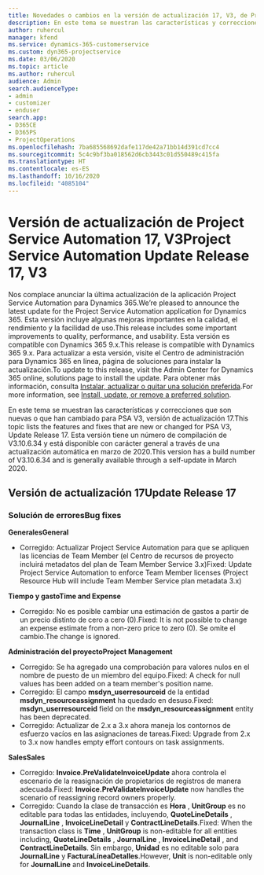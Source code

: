 ```yaml
---
title: Novedades o cambios en la versión de actualización 17, V3, de Project Service Automation
description: En este tema se muestran las características y correcciones que están disponibles en la versión de actualización 17, V3, de Project Service Automation.
author: ruhercul
manager: kfend
ms.service: dynamics-365-customerservice
ms.custom: dyn365-projectservice
ms.date: 03/06/2020
ms.topic: article
ms.author: ruhercul
audience: Admin
search.audienceType:
- admin
- customizer
- enduser
search.app:
- D365CE
- D365PS
- ProjectOperations
ms.openlocfilehash: 7ba685568692dafe117de42a71bb14d391cd7cc4
ms.sourcegitcommit: 5c4c9bf3ba018562d6cb3443c01d550489c415fa
ms.translationtype: HT
ms.contentlocale: es-ES
ms.lasthandoff: 10/16/2020
ms.locfileid: "4085104"
---
```

# <a name="project-service-automation-update-release-17-v3"></a><span data-ttu-id="2e9ee-103">Versión de actualización de Project Service Automation 17, V3</span><span class="sxs-lookup"><span data-stu-id="2e9ee-103">Project Service Automation Update Release 17, V3</span></span>

<span data-ttu-id="2e9ee-104">Nos complace anunciar la última actualización de la aplicación Project Service Automation para Dynamics 365.</span><span class="sxs-lookup"><span data-stu-id="2e9ee-104">We’re pleased to announce the latest update for the Project Service Automation application for Dynamics 365.</span></span> <span data-ttu-id="2e9ee-105">Esta versión incluye algunas mejoras importantes en la calidad, el rendimiento y la facilidad de uso.</span><span class="sxs-lookup"><span data-stu-id="2e9ee-105">This release includes some important improvements to quality, performance, and usability.</span></span>  <span data-ttu-id="2e9ee-106">Esta versión es compatible con Dynamics 365 9.x.</span><span class="sxs-lookup"><span data-stu-id="2e9ee-106">This release is compatible with Dynamics 365 9.x.</span></span> <span data-ttu-id="2e9ee-107">Para actualizar a esta versión, visite el Centro de administración para Dynamics 365 en línea, página de soluciones para instalar la actualización.</span><span class="sxs-lookup"><span data-stu-id="2e9ee-107">To update to this release, visit the Admin Center for Dynamics 365 online, solutions page to install the update.</span></span> <span data-ttu-id="2e9ee-108">Para obtener más información, consulta [Instalar, actualizar o quitar una solución preferida](https://docs.microsoft.com/power-platform/admin/install-remove-preferred-solution).</span><span class="sxs-lookup"><span data-stu-id="2e9ee-108">For more information, see [Install, update, or remove a preferred solution](https://docs.microsoft.com/power-platform/admin/install-remove-preferred-solution).</span></span>

<span data-ttu-id="2e9ee-109">En este tema se muestran las características y correcciones que son nuevas o que han cambiado para PSA V3, versión de actualización 17.</span><span class="sxs-lookup"><span data-stu-id="2e9ee-109">This topic lists the features and fixes that are new or changed for PSA V3, Update Release 17.</span></span> <span data-ttu-id="2e9ee-110">Esta versión tiene un número de compilación de V3.10.6.34 y está disponible con carácter general a través de una actualización automática en marzo de 2020.</span><span class="sxs-lookup"><span data-stu-id="2e9ee-110">This version has a build number of V3.10.6.34 and is generally available through a self-update in March 2020.</span></span>


## <a name="update-release-17"></a><span data-ttu-id="2e9ee-111">Versión de actualización 17</span><span class="sxs-lookup"><span data-stu-id="2e9ee-111">Update Release 17</span></span>

### <a name="bug-fixes"></a><span data-ttu-id="2e9ee-112">Solución de errores</span><span class="sxs-lookup"><span data-stu-id="2e9ee-112">Bug fixes</span></span>

<span data-ttu-id="2e9ee-113">**Generales**</span><span class="sxs-lookup"><span data-stu-id="2e9ee-113">**General**</span></span>

- <span data-ttu-id="2e9ee-114">Corregido: Actualizar Project Service Automation para que se apliquen las licencias de Team Member (el Centro de recursos de proyecto incluirá metadatos del plan de Team Member Service 3.x)</span><span class="sxs-lookup"><span data-stu-id="2e9ee-114">Fixed: Update Project Service Automation to enforce Team Member licenses (Project Resource Hub will include Team Member Service plan metadata 3.x)</span></span>
 
<span data-ttu-id="2e9ee-115">**Tiempo y gasto**</span><span class="sxs-lookup"><span data-stu-id="2e9ee-115">**Time and Expense**</span></span>

- <span data-ttu-id="2e9ee-116">Corregido: No es posible cambiar una estimación de gastos a partir de un precio distinto de cero a cero (0).</span><span class="sxs-lookup"><span data-stu-id="2e9ee-116">Fixed: It is not possible to change an expense estimate from a non-zero price to zero (0).</span></span> <span data-ttu-id="2e9ee-117">Se omite el cambio.</span><span class="sxs-lookup"><span data-stu-id="2e9ee-117">The change is ignored.</span></span>

<span data-ttu-id="2e9ee-118">**Administración del proyecto**</span><span class="sxs-lookup"><span data-stu-id="2e9ee-118">**Project Management**</span></span>

- <span data-ttu-id="2e9ee-119">Corregido: Se ha agregado una comprobación para valores nulos en el nombre de puesto de un miembro del equipo.</span><span class="sxs-lookup"><span data-stu-id="2e9ee-119">Fixed: A check for null values has been added on a team member's position name.</span></span>
- <span data-ttu-id="2e9ee-120">Corregido: El campo **msdyn_userresourceid** de la entidad **msdyn_resourceassignment** ha quedado en desuso.</span><span class="sxs-lookup"><span data-stu-id="2e9ee-120">Fixed: **msdyn_userresourceid** field on the **msdyn_resourceassignment** entity has been deprecated.</span></span>
- <span data-ttu-id="2e9ee-121">Corregido: Actualizar de 2.x a 3.x ahora maneja los contornos de esfuerzo vacíos en las asignaciones de tareas.</span><span class="sxs-lookup"><span data-stu-id="2e9ee-121">Fixed: Upgrade from 2.x to 3.x now handles empty effort contours on task assignments.</span></span>

<span data-ttu-id="2e9ee-122">**Sales**</span><span class="sxs-lookup"><span data-stu-id="2e9ee-122">**Sales**</span></span>

- <span data-ttu-id="2e9ee-123">Corregido: **Invoice.PreValidateInvoiceUpdate** ahora controla el escenario de la reasignación de propietarios de registros de manera adecuada.</span><span class="sxs-lookup"><span data-stu-id="2e9ee-123">Fixed: **Invoice.PreValidateInvoiceUpdate** now handles the scenario of reassigning record owners properly.</span></span>
- <span data-ttu-id="2e9ee-124">Corregido: Cuando la clase de transacción es **Hora** , **UnitGroup** es no editable para todas las entidades, incluyendo, **QuoteLineDetails** , **JournalLine** , **InvoiceLineDetail** y **ContractLineDetails**.</span><span class="sxs-lookup"><span data-stu-id="2e9ee-124">Fixed: When the transaction class is **Time** , **UnitGroup** is non-editable for all entities including, **QuoteLineDetails** , **JournalLine** , **InvoiceLineDetail** , and **ContractLineDetails**.</span></span> <span data-ttu-id="2e9ee-125">Sin embargo, **Unidad** es no editable solo para **JournalLine** y **FacturaLíneaDetalles**.</span><span class="sxs-lookup"><span data-stu-id="2e9ee-125">However, **Unit** is non-editable only for **JournalLine** and **InvoiceLineDetails**.</span></span>



